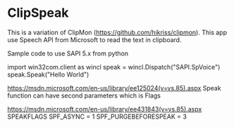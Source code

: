 # ClipSpeak

This is a variation of ClipMon (https://github.com/hikriss/clipmon). This app use Speech API from Microsoft to read the text in clipboard.

Sample code to use SAPI 5.x from python

import win32com.client as wincl
speak = wincl.Dispatch("SAPI.SpVoice")
speak.Speak("Hello World")

https://msdn.microsoft.com/en-us/library/ee125024(v=vs.85).aspx
Speak function can have second parameters which is Flags

https://msdn.microsoft.com/en-us/library/ee431843(v=vs.85).aspx
SPEAKFLAGS
    SPF_ASYNC = 1
    SPF_PURGEBEFORESPEAK = 3
